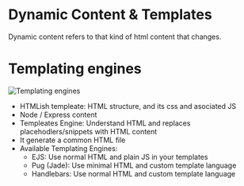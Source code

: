 # Dynamic Content & Templates
Dynamic content refers to that kind of html content that changes.

# Templating engines
![Templating engines](/img/template_engines.png)
* HTMLish templeate: HTML structure, and its css and asociated JS
* Node / Express content
* Templeates Engine: Understand HTML and replaces placehodlers/snippets with HTML content
* It generate a common HTML file
* Available Templating Engines:
    * EJS: Use normal HTML and plain JS in your templates
    * Pug (Jade): Use minimal HTML and custom template language
    * Handlebars: Use normal HTML and custom template language
